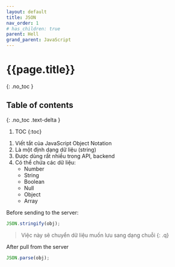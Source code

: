 ```yaml
---
layout: default
title: JSON
nav_order: 1
# has_children: true
parent: Hell
grand_parent: JavaScript
---
```


<!-- markdownlint-disable MD025-->
# {{page.title}}
{: .no_toc }

## Table of contents
{: .no_toc .text-delta }

1. TOC
{:toc}

<!-- markdownlint-enable MD025-->

1. Viết tắt của JavaScript Object Notation
2. Là một định dạng dữ liệu (string)
3. Được dùng rất nhiều trong API, backend
4. Có thể chứa các dữ liệu:
    - Number
    - String
    - Boolean
    - Null
    - Object
    - Array

Before sending to the server:

```js
JSON.stringify(obj);
```

>Việc này sẽ chuyển dữ liệu muốn lưu sang dạng chuỗi
{: .q}

After pull from the server

```js
JSON.parse(obj);
```
